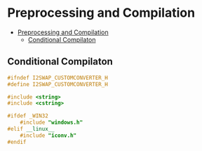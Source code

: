 # Preprocessing and Compilation

- [Preprocessing and Compilation](#preprocessing-and-compilation)
  - [Conditional Compilaton](#conditional-compilaton)

## Conditional Compilaton

```cpp
#ifndef I2SWAP_CUSTOMCONVERTER_H
#define I2SWAP_CUSTOMCONVERTER_H

#include <string>
#include <cstring>

#ifdef _WIN32
    #include "windows.h"
#elif __linux__
    #include "iconv.h"
#endif
```

